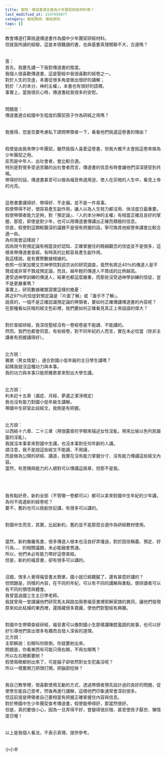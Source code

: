 ```yaml
---
title: 發問：傳道書適合做為少年團契研經材料嗎？
last_modified_at: 1547993077
category: 聖經無誤、解經原則
tags: []
---
```


教會傳道打算挑選傳道書作為國中少年團契研經材料。<br>但就我所讀的經驗，這是本很難讀的書，也與基要真理關聯不大，合適嗎？<br><!--more--><br><br>答：<br>首先，我要先講一下我對傳道書的態度。<br>我個人很喜歡傳道書，這是聖經中我很喜歡的經卷之一。<br>對於人生的空虛，本書從很多角度做出很好的講解；<br>對於『人的本分，神的主權』，本書也有很好的詮釋。<br>事實上，當我很灰心時，傳道書給我很多的安慰。<br> <br><br>問題是：<br>傳道書適合給國中生程度的團契孩子作為研經之用嗎？<br> <br><br>我覺得，您是否要考慮私下請問帶領者一下，看看他們挑選這卷書的理由？<br> <br><br>假使是由我來帶少年團契，雖然我個人喜愛這卷書，但我大概不太會挑這卷來做為少年團契之用。<br>反而是中年人、出社會者，會比較合適。<br>特別是對很多受過苦難的出社會者而言，傳道書的信息有時會讓他們深深感受到共鳴。<br>帶得好的話，傳道書甚至可以做為福音佈道用途，使人在灰暗的人生中，看見上帝的光亮。<br> <br><br>這卷書要講得好、帶得好、不走偏，並不是一件易事。<br>假使帶得不好，很容易產生副作用，讓人以為人生努力都沒用、快活度日最重要。<br>假使帶領者能力足夠，對『預定論』、『人的本分神的主權』有相當正確且良好的掌握，那麼，即使是對少年，也可以用傳道書傳講出正確而積極的信息。<br>但是，假使對這類較艱深的議題不是很有把握的話，寧可換其他經卷來講會比較合適一些。<br>為何我會這樣說？<br>因為現今對預定論有相當良好認知、正確掌握住的精細觀念的信徒並不是很多，這樣來帶傳道書查經，有時真的比較容易產生副作用。<br>我這樣說，是有實際數據根據的。<br>依照一份某加爾文宗神學院對該宗派的研究調查，竟然有將近40％的傳道人是不贊成或非常不贊成預定論，而且，越年輕的傳道人不贊成的比例越高。<br>連受過神學訓練的傳道人，結果也都這麼嚴重，而那些沒受過神學訓練的信徒，豈不是更嚴重嗎？<br>事實上，研究數據確實證實這樣的擔憂：<br>將近97％的信徒對預定論是『片面了解』或『幾乎不了解』。<br>說真的，一個不是正確認識預定論的帶領者，要如何正確傳講傳道書的內容呢？<br>在那種看似灰暗的經文色彩裡，我們要如何正確看見真正上帝話語的偉大？<br><br><br>對於查經研經，我深信聖經沒有一卷經卷是不能讀、不能講的。<br>然而，我們也都會同意，有些經卷，對不同年紀的人而言，實在未必恰當（除非主講者有把握講得好）。<br> <br><br>比方說：<br>雅歌（男女情愛），適合對國小低年級的主日學生講嗎？<br>起碼我就沒這種功力與本事。<br>我的功力與本事只能把雅歌拿來對出大學生講。<br><br><br>比方說：<br>利未記十五章（漏症、月經、夢遺之潔淨規定）<br>我也沒有能力對國小低年級生講解。<br>帶國中生研習此段經文，我倒是有把握。<br> <br><br>比方說：<br>以西結十六章、二十三章（用很露骨的字眼來描述女性淫亂，用來比喻以色列民屬靈的淫亂）。<br>我就沒本事拿來對國中生講，也沒本事對任何年齡的人講。<br>請注意，我不是說這些經文不能讀、不用讀，<br>而是做為公開的研經、講道，我實在沒有能力掌握分寸、沒有能力傳講這些經文內容。<br>當然，有恩賜與能力的人絕對可以傳講這兩章，但那不是我。<br> <br><br><br><br>我有點好奇，新約全部（不管哪一卷都可以）都可以拿來對國中生年紀的少年講，為何不挑選新約經卷呢？<br>要不，舊約也可以挑創世記講，有很多可以講的。<br> <br><br>對國中生而言，其實，比起新約，舊約並不是那麼合適作為研經教材使用。<br> <br><br>當然，新約像羅馬書，很多傳道人根本也沒良好弄懂過，對於因信稱義、預定、好行為、、、的相關議題，未必能融會貫通。<br>所以，他們未必有能力帶好這卷查經。<br>但是，新約的福音書，卻有很多可以講的。<br><br><br>沒錯，很多人覺得福音書太簡單，國小就已經聽膩了，還有甚麼好講的？<br>但問題是，同樣的內容，在不同的年紀，可以有不同的講解與重點，使研讀者可以有不同的領悟與體會。<br>我曾當過國三生主日學老師。<br>我就曾用一堂課讓他們研究馬太與路加兩卷福音書裡耶穌家譜的異同，讓他們發現原來如此枯燥的東西裡，還隱藏很多寶藏，使他們對聖經有興趣。<br><br><br>對國中生帶領查經研經，福音書可以像對國小生那樣講陳腔濫調的故事，也可以好好引導他們查出很多有趣而且發人深省的道理。<br>比方說：<br>主耶穌說：右眼叫你跌倒，你就要剜出來。<br>問題是，你看東西有可能只用右眼，不用左眼嗎？<br>所以左右眼都要剜？<br>假使兩眼都剜出來了，可是腦子卻依然對女生犯姦淫呢？<br>所以一樣要開刀把頭打開，把腦部挖掉？<br> <br><br>我自己教學裡，很喜歡使用互動的方式，透過帶領者預先設計過的良好的問題，促使學生能自己思考，然後再進行講解，這樣他們印象通常會深刻很多。<br> 但這前提是帶領者自己要相當有把握正確掌握住內容與信息。<br>對於帶國中生少年團契查考傳道書，假使能帶得好，那當然很好。<br>但是，真的要很小心，因為一旦弄得不好，會變得很灰暗、甚至使孩子厭世、懶惰度日喔！<br> <br> <br>以上是我個人看法，不表示真理，提供參考。<br><br><br>小小羊
